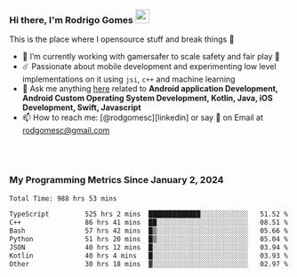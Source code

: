 
### Hi there, I'm Rodrigo Gomes <img src="https://media.giphy.com/media/hvRJCLFzcasrR4ia7z/giphy.gif" width="25px">
This is the place where I opensource stuff and break things 🤣
- 🔭 I’m currently working with gamersafer to scale safety and fair play 💜
- ☄️ Passionate about mobile development and experimenting low level implementations on it using `jsi`, `c++` and machine learning
- 💬 Ask me anything [here](https://github.com/rodgomesc/rodgomesc/issues) related to <b>Android application Development, Android Custom Operating System Development, Kotlin, Java, iOS Development, Swift, Javascript</b>
- 📫 How to reach me: [@rodgomesc][linkedin] or say 👋 on Email at [rodgomesc@gmail.com](mailto:rodgomesc@gmail.com)


<br/>

<!-- 
<picture>
  <img src="/github-metrics.svg" alt="Metrics">
</picture>
-->

</br>

### My Programming Metrics Since January 2, 2024 


<!--START_SECTION:waka-->

```txt
Total Time: 988 hrs 53 mins

TypeScript         525 hrs 2 mins  █████████████░░░░░░░░░░░░   51.52 %
C++                86 hrs 41 mins  ██░░░░░░░░░░░░░░░░░░░░░░░   08.51 %
Bash               57 hrs 42 mins  █▒░░░░░░░░░░░░░░░░░░░░░░░   05.66 %
Python             51 hrs 20 mins  █▒░░░░░░░░░░░░░░░░░░░░░░░   05.04 %
JSON               40 hrs 12 mins  █░░░░░░░░░░░░░░░░░░░░░░░░   03.94 %
Kotlin             40 hrs 4 mins   █░░░░░░░░░░░░░░░░░░░░░░░░   03.93 %
Other              30 hrs 18 mins  ▓░░░░░░░░░░░░░░░░░░░░░░░░   02.97 %
```

<!--END_SECTION:waka-->
